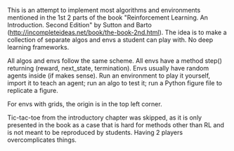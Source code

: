 This is an attempt to implement most algorithms and environments mentioned in the 1st 2 parts of the book "Reinforcement
Learning. An Introduction. Second Edition" by Sutton and Barto (http://incompleteideas.net/book/the-book-2nd.html). 
The idea is to make a collection of separate algos and envs a student can play with. No deep learning 
frameworks.

All algos and envs follow the same scheme. All envs have a method step() returning (reward, 
next_state, termination). Envs usually have random agents inside (if makes sense). Run an environment to play it 
yourself, import it to teach an agent; run an algo to test it; run a Python figure file to replicate a figure. 

For envs with grids, the origin is in the top left corner.

Tic-tac-toe from the introductory chapter was skipped, as it is only presented in the book as a case that is hard for 
methods other than RL and is not meant to be reproduced by students. Having 2 players overcomplicates things.

